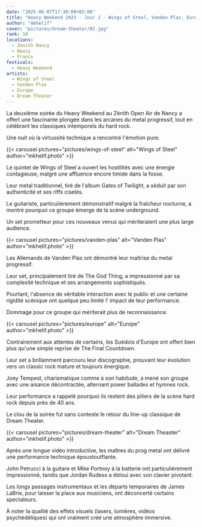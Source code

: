 ```yaml
---
date: "2025-06-07T17:30:00+02:00"
title: "Heavy Weekend 2025 - Jour 2 - Wings of Steel, Vanden Plas, Europe, Dream Theater"
author: "mkhelif"
cover: "pictures/dream-theater/02.jpg"
rank: 10
locations:
  - Zenith Nancy
  - Nancy
  - France
festivals:
  - Heavy Weekend
artists:
  - Wings of Steel
  - Vanden Plas
  - Europe
  - Dream Theater
---
```


La deuxième soirée du Heavy Weekend au Zénith Open Air de Nancy a offert une fascinante plongée dans les arcanes du
metal progressif, tout en célébrant les classiques intemporels du hard rock.

Une nuit où la virtuosité technique a rencontré l'émotion pure.


{{< carousel pictures="pictures/wings-of-steel" alt="Wings of Steel" author="mkhelif.photo" >}}

Le quintet de Wings of Steel a ouvert les hostilités avec une énergie contagieuse, malgré une affluence encore timide
dans la fosse.

Leur metal traditionnel, tiré de l'album Gates of Twilight, a séduit par son authenticité et ses riffs ciselés.

Le guitariste, particulièrement démonstratif malgré la fraîcheur nocturne, a montré pourquoi ce groupe émerge de la
scène underground.

Un set prometteur pour ces nouveaux venus qui mériteraient une plus large audience.


{{< carousel pictures="pictures/vanden-plas" alt="Vanden Plas" author="mkhelif.photo" >}}

Les Allemands de Vanden Plas ont démontré leur maîtrise du metal progressif.

Leur set, principalement tiré de The God Thing, a impressionné par sa complexité technique et ses arrangements
sophistiqués.

Pourtant, l'absence de véritable interaction avec le public et une certaine rigidité scénique ont quelque peu limité l'
impact de leur performance.

Dommage pour ce groupe qui mériterait plus de reconnaissance.


{{< carousel pictures="pictures/europe" alt="Europe" author="mkhelif.photo" >}}

Contrairement aux attentes de certains, les Suédois d'Europe ont offert bien plus qu'une simple reprise de The Final
Countdown.

Leur set a brillamment parcouru leur discographie, prouvant leur évolution vers un classic rock mature et toujours
énergique.

Joey Tempest, charismatique comme à son habitude, a mené son groupe avec une aisance décontractée, alternant power
ballades et hymnes rock.

Leur performance a rappelé pourquoi ils restent des piliers de la scène hard rock depuis près de 40 ans.

Le clou de la soirée fut sans conteste le retour du line-up classique de Dream Theater.


{{< carousel pictures="pictures/dream-theater" alt="Dream Theaster" author="mkhelif.photo" >}}

Après une longue vidéo introductive, les maîtres du prog metal ont délivré une performance technique époustoutflante.

John Petrucci à la guitare et Mike Portnoy à la batterie ont particulièrement impressionné, tandis que Jordan Rudess a
ébloui avec son clavier pivotant.

Les longs passages instrumentaux et les départs temporaires de James LaBrie, pour laisser la place aux musiciens, ont
déconcerté certains spectateurs.

À noter la qualité des effets visuels (lasers, lumières, vidéos psychédéliques) qui ont vraiment créé une atmosphère
immersive.
